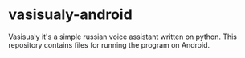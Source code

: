# vasisualy-android
Vasisualy it's a simple russian voice assistant written on python. This repository contains files for running the program on Android.
